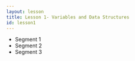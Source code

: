 ```yaml
---
layout: lesson
title: Lesson 1- Variables and Data Structures
id: lesson1
---
```


* Segment 1
* Segment 2
* Segment 3
